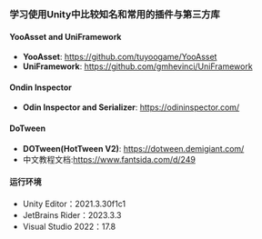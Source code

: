 ### 学习使用Unity中比较知名和常用的插件与第三方库
#### YooAsset and UniFramework
- **YooAsset**: https://github.com/tuyoogame/YooAsset
- **UniFramework**: https://github.com/gmhevinci/UniFramework

#### Ondin Inspector

- **Odin Inspector and Serializer**: https://odininspector.com/

#### DoTween

- **DOTween(HotTween V2)**: https://dotween.demigiant.com/
-  中文教程文档:https://www.fantsida.com/d/249


#### 运行环境
- Unity Editor：2021.3.30f1c1
- JetBrains Rider：2023.3.3
- Visual Studio 2022：17.8 